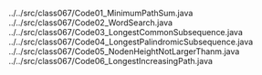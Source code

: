 ../../src/class067/Code01_MinimumPathSum.java
../../src/class067/Code02_WordSearch.java
../../src/class067/Code03_LongestCommonSubsequence.java
../../src/class067/Code04_LongestPalindromicSubsequence.java
../../src/class067/Code05_NodenHeightNotLargerThanm.java
../../src/class067/Code06_LongestIncreasingPath.java
